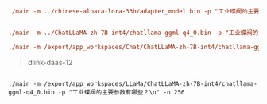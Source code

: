 

```ini
./main -m ../chinese-alpaca-lora-33b/adapter_model.bin -p "工业蝶阀的主要参数有哪些？\n" -n 256
```



```ini

./main -m ../ChatLLaMA-zh-7B-int4/chatllama-ggml-q4_0.bin -p "工业蝶阀的主要参数有哪些？\n" -n 256
```



```ini
./main -m /export/app_workspaces/Chat/ChatLLaMA-zh-7B-int4/chatllama-ggml-q4_0.bin -p "工业蝶阀的主要参数有哪些？\n" -n 256
```



>  dlink-daas-12

```shell

./main -m /export/app_workspaces/LLaMa/ChatLLaMA-zh-7B-int4/chatllama-ggml-q4_0.bin -p "工业蝶阀的主要参数有哪些？\n" -n 256
```





